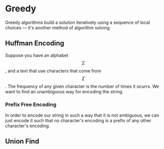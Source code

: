 # Greedy

Greedy algorithms build a solution iteratively using a sequence of local choices — it's another method of algorithm solving.

## Huffman Encoding

Suppose you have an alphabet $$\Sigma$$, and a text that use characters that come from $$\Sigma$$. The frequency of any given character is the number of times it ocurrs. We want to find an unambiguous way for encoding the string.

### Prefix Free Encoding

In order to encode our string in such a way that it is not ambiguous, we can just encode it such that no character's encoding is a prefix of any other character's encoding.

## Union Find



